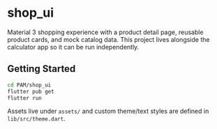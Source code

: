# shop_ui

Material 3 shopping experience with a product detail page, reusable product
cards, and mock catalog data. This project lives alongside the calculator app
so it can be run independently.

## Getting Started

```sh
cd PAM/shop_ui
flutter pub get
flutter run
```

Assets live under `assets/` and custom theme/text styles are defined in
`lib/src/theme.dart`.